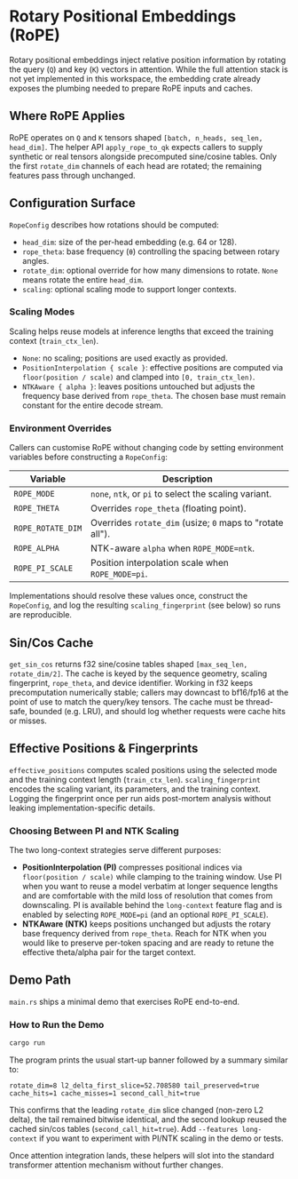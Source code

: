 # Rotary Positional Embeddings (RoPE)

Rotary positional embeddings inject relative position information by rotating the query (`Q`) and key (`K`) vectors in attention. While the full
attention stack is not yet implemented in this workspace, the embedding crate already exposes the plumbing needed to prepare RoPE inputs and caches.

## Where RoPE Applies

RoPE operates on `Q` and `K` tensors shaped `[batch, n_heads, seq_len, head_dim]`. The helper API `apply_rope_to_qk` expects callers to supply
synthetic or real tensors alongside precomputed sine/cosine tables. Only the first `rotate_dim` channels of each head are rotated; the remaining
features pass through unchanged.

## Configuration Surface

`RopeConfig` describes how rotations should be computed:

- `head_dim`: size of the per-head embedding (e.g. 64 or 128).
- `rope_theta`: base frequency (`θ`) controlling the spacing between rotary angles.
- `rotate_dim`: optional override for how many dimensions to rotate. `None` means rotate the entire `head_dim`.
- `scaling`: optional scaling mode to support longer contexts.

### Scaling Modes

Scaling helps reuse models at inference lengths that exceed the training context (`train_ctx_len`).

- `None`: no scaling; positions are used exactly as provided.
- `PositionInterpolation { scale }`: effective positions are computed via `floor(position / scale)` and clamped into `[0, train_ctx_len)`.
- `NTKAware { alpha }`: leaves positions untouched but adjusts the frequency base derived from `rope_theta`. The chosen base must remain constant for the entire decode stream.

### Environment Overrides

Callers can customise RoPE without changing code by setting environment variables before constructing a `RopeConfig`:

| Variable          | Description                                                 |
| ----------------- | ----------------------------------------------------------- |
| `ROPE_MODE`       | `none`, `ntk`, or `pi` to select the scaling variant.       |
| `ROPE_THETA`      | Overrides `rope_theta` (floating point).                    |
| `ROPE_ROTATE_DIM` | Overrides `rotate_dim` (usize; `0` maps to "rotate all").  |
| `ROPE_ALPHA`      | NTK-aware `alpha` when `ROPE_MODE=ntk`.                      |
| `ROPE_PI_SCALE`   | Position interpolation scale when `ROPE_MODE=pi`.           |

Implementations should resolve these values once, construct the `RopeConfig`, and log the resulting `scaling_fingerprint` (see below) so runs are
reproducible.

## Sin/Cos Cache

`get_sin_cos` returns f32 sine/cosine tables shaped `[max_seq_len, rotate_dim/2]`. The cache is keyed by the sequence geometry, scaling fingerprint,
`rope_theta`, and device identifier. Working in f32 keeps precomputation numerically stable; callers may downcast to bf16/fp16 at the point of use to
match the query/key tensors. The cache must be thread-safe, bounded (e.g. LRU), and should log whether requests were cache hits or misses.

## Effective Positions & Fingerprints

`effective_positions` computes scaled positions using the selected mode and the training context length (`train_ctx_len`).
`scaling_fingerprint` encodes the scaling variant, its parameters, and the training context. Logging the fingerprint once per run aids
post-mortem analysis without leaking implementation-specific details.

### Choosing Between PI and NTK Scaling

The two long-context strategies serve different purposes:

- **PositionInterpolation (PI)** compresses positional indices via `floor(position / scale)` while clamping to the training window. Use PI when
  you want to reuse a model verbatim at longer sequence lengths and are comfortable with the mild loss of resolution that comes from downscaling.
  PI is available behind the `long-context` feature flag and is enabled by selecting `ROPE_MODE=pi` (and an optional `ROPE_PI_SCALE`).
- **NTKAware (NTK)** keeps positions unchanged but adjusts the rotary base frequency derived from `rope_theta`. Reach for NTK when you would like to
  preserve per-token spacing and are ready to retune the effective theta/alpha pair for the target context.

## Demo Path

`main.rs` ships a minimal demo that exercises RoPE end-to-end.

### How to Run the Demo

```bash
cargo run
```

The program prints the usual start-up banner followed by a summary similar to:

```
rotate_dim=8 l2_delta_first_slice=52.708580 tail_preserved=true cache_hits=1 cache_misses=1 second_call_hit=true
```

This confirms that the leading `rotate_dim` slice changed (non-zero L2 delta), the tail remained bitwise identical, and the second lookup reused the
cached sin/cos tables (`second_call_hit=true`). Add `--features long-context` if you want to experiment with PI/NTK scaling in the demo or tests.

Once attention integration lands, these helpers will slot into the standard transformer attention mechanism without further changes.
